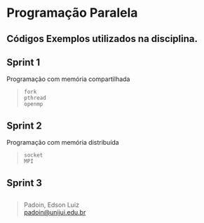 # Programação Paralela

## Códigos Exemplos utilizados na disciplina.



## Sprint 1

Programação com memória compartilhada

> `fork`   
> `pthread`   
> `openmp`  


## Sprint 2

Programação com memória distribuída

> `socket`   
> `MPI`   


## Sprint 3



> ##   
> Padoin, Edson Luiz  
> padoin@unijui.edu.br
